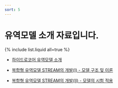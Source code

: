 ```yaml
---
sort: 5
---
```


# 유역모델 소개 자료입니다.

{% include list.liquid all=true %}

- [하이드로코어 유역모델 소개](./files/HydroCore_WatershedModels.pdf)

- [복합형 유역모델 STREAM의 개발(I) - 모델 구조 및 이론](./files/STREAM_Structures_Theories.pdf)

- [복합형 유역모델 STREAM의 개발(II) - 모델의 시험 적용](./files/STREAM_Application.pdf)

